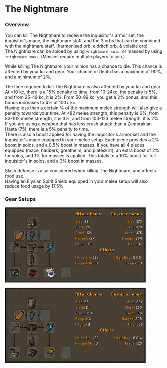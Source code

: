 # The Nightmare

### Overview

You can kill The Nightmare to receive the inquisitor's armor set, the inquisitor's mace, the nightmare staff, and the 3 orbs that can be combined with the nightmare staff. \(harmonised orb, eldritch orb, & volatile orb\)  
The Nightmare can be soloed by using `+nightmare solo`, or massed by using `+nightmare mass`. \(Masses require multiple players to join.\)  
  
While killing The Nightmare, your minion has a chance to die. This chance is affected by your kc and gear. Your chance of death has a maximum of 90%, and a minimum of 2%.  
  
The time required to kill The Nightmare is also affected by your kc and gear.  
At &lt;10 kc, there is a 15% penalty to time, from 10-24kc, the penalty is 5%, and from 25-49 kc, it is 2%. From 50-99 kc, you get a 2% bonus, and this bonus increases to 4% at 100+ kc.  
Having less than a certain % of the maximum melee strength will also give a penalty towards your time. At  &lt;82 melee strength, this penalty is 6%, from 83-102 melee strength, it is 3%, and from 103-123 melee strength, it is 2%.  
If you are using a weapon that has less crush attack than a Zamorakian Hasta \(75\), there is a 5% penalty to time.  
There is also a boost applied for having the inquisitor's armor set and the inquisitor's mace equipped in your melee setup. Each piece provides a 2% boost in solos, and a 0.5% boost in masses. If you have all 4 pieces equipped \(mace, hauberk, greathelm, and plateskirt\), an extra boost of 2% for solos, and 1% for masses is applied. This totals to a 10% boost for full inquisitor's in solos, and a 3% boost in masses.  
  
Slash defense is also considered when killing The Nightmare, and affects food use.  
Having an Elysian Spirit Shield equipped in your melee setup will also reduce food usage by 17.5%

### Gear Setups

![BIS setup if you don&apos;t have any inquisitor&apos;s pieces.](../../.gitbook/assets/nightmarenoinquis.png)

![BIS setup with full inquisitor&apos;s.](../../.gitbook/assets/nightmareinquis.png)



